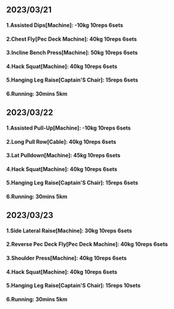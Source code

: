 ## 2023/03/21
#### 1.Assisted Dips\[Machine\]: -10kg 10reps 6sets
#### 2.Chest Fly\[Pec Deck Machine\]: 40kg 10reps 6sets
#### 3.Incline Bench Press\[Machine\]: 50kg 10reps 6sets
#### 4.Hack Squat\[Machine\]: 40kg 10reps 6sets
#### 5.Hanging Leg Raise\[Captain'S Chair\]: 15reps 6sets
#### 6.Running: 30mins 5km

## 2023/03/22
#### 1.Assisted Pull-Up\[Machine\]: -10kg 10reps 6sets
#### 2.Long Pull Row\[Cable\]: 40kg 10reps 6sets
#### 3.Lat Pulldown\[Machine\]: 45kg 10reps 6sets
#### 4.Hack Squat\[Machine\]: 40kg 10reps 6sets
#### 5.Hanging Leg Raise\[Captain'S Chair\]: 15reps 6sets
#### 6.Running: 30mins 5km

## 2023/03/23
#### 1.Side Lateral Raise\[Machine\]: 30kg 10reps 6sets
#### 2.Reverse Pec Deck Fly\[Pec Deck Machine\]: 40kg 10reps 6sets
#### 3.Shoulder Press\[Machine\]: 40kg 10reps 6sets
#### 4.Hack Squat\[Machine\]: 40kg 10reps 6sets
#### 5.Hanging Leg Raise\[Captain'S Chair\]: 15reps 10sets
#### 6.Running: 30mins 5km
